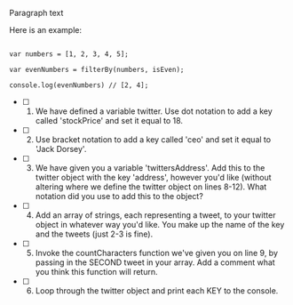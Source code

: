Paragraph text

Here is an example:

```

var numbers = [1, 2, 3, 4, 5];

var evenNumbers = filterBy(numbers, isEven);

console.log(evenNumbers) // [2, 4];

```

* [ ] 1. We have defined a variable twitter. Use dot notation to add a key called 'stockPrice' and set it equal to 18.

* [ ] 2. Use bracket notation to add a key called 'ceo' and set it equal to 'Jack Dorsey'.

* [ ] 3. We have given you a variable 'twittersAddress'. Add this to the twitter object with the key 'address', however you'd like (without altering where we define the twitter object on lines 8-12). What notation did you use to add this to the object?

* [ ] 4. Add an array of strings, each representing a tweet, to your twitter object in whatever way you'd like. You make up the name of the key and the tweets (just 2-3 is fine).

* [ ] 5. Invoke the countCharacters function we've given you on line 9, by passing in the SECOND tweet in your array. Add a comment what you think this function will return.

* [ ] 6. Loop through the twitter object and print each KEY to the console.


